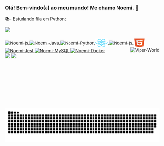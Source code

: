 ### Olá! Bem-vindo(a) ao meu mundo! Me chamo Noemi. 🌱

📚- Estudando fila em Python;

<div >
  <a href="https://github.com/noemiscarlet">
  <img height="180em" src="https://github-readme-stats.vercel.app/api?username=noemiscarlet&show_icons=true&theme=shadow_green&include_all_commits=true&count_private=true"/>

<div style="display: inline_block"><br>
  <img align="center" alt="Noemi-js" height="30" width="40" src="https://cdn.jsdelivr.net/gh/devicons/devicon/icons/nodejs/nodejs-original.svg">
  <img align="center" alt="Noemi-Java" height="30" width="40" src="https://cdn.jsdelivr.net/gh/devicons/devicon/icons/java/java-original.svg">
  <img align="center" alt="Noemi-Python" height="30" width="40" src="https://cdn.jsdelivr.net/gh/devicons/devicon/icons/python/python-original.svg">
  <img align="center" alt="Noemi-React" height="30" width="40" src="https://raw.githubusercontent.com/devicons/devicon/master/icons/react/react-original.svg">
  <img align="center" alt="Noemi-js" height="30" width="40" src="https://cdn.jsdelivr.net/gh/devicons/devicon/icons/typescript/typescript-original.svg">
  <img align="center" alt="Noemi-HTML" height="30" width="40" src="https://raw.githubusercontent.com/devicons/devicon/master/icons/html5/html5-original.svg">
  <img align="center" alt="Noemi-Jest" height="30" width="40" src="https://cdn.jsdelivr.net/gh/devicons/devicon/icons/jest/jest-plain.svg">
  <img align="center" alt="Noemi-MySQL" height="30" width="40" src="https://cdn.jsdelivr.net/gh/devicons/devicon/icons/mysql/mysql-original.svg">
  <img align="center" alt="Noemi-Docker" height="45" width="40" src="https://cdn.jsdelivr.net/gh/devicons/devicon/icons/docker/docker-original.svg">
  <img align="right" alt="Viper-World" height="200" src="https://cdnb.artstation.com/p/assets/images/images/044/596/621/original/gabriel-brandao-alves-gif.gif?1640552929">
</div>

<div>
  <a href="www.linkedin.com/in/emi-souza" target="_blank"><img src="https://img.shields.io/badge/-LinkedIn-%230077B5?style=for-the-badge&logo=linkedin&logoColor=white" target="_blank"></a>
  <a href = "mailto:noemigiseleee@gmail.com"><img src="https://img.shields.io/badge/-Gmail-%23333?style=for-the-badge&logo=gmail&logoColor=white" target="_blank"></a>
<div/> 

![Snake animation](https://github.com/noemiscarlet/noemiscarlet/blob/output/github-contribution-grid-snake.svg)
